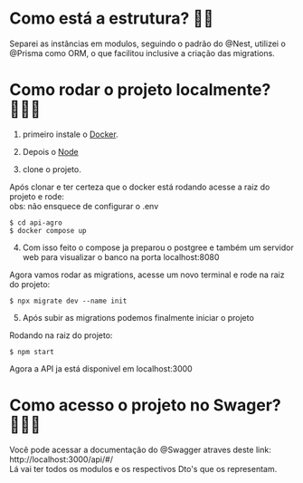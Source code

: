 # Como está a estrutura? 👷🏽
Separei as instâncias em modulos, seguindo o padrão do @Nest, utilizei o @Prisma como ORM, o que facilitou inclusive a criação das migrations.

# Como rodar o projeto localmente? 👨🏽‍💻

1. primeiro instale o [Docker](https://www.docker.com/get-started/). </br>

2. Depois o [Node](https://nodejs.org/en/download/current) </br>

3. clone o projeto. </br>

Após clonar e ter certeza que o docker está rodando acesse a raiz do projeto e rode:<br>
obs: não ensquece de configurar o .env <br>
    
    $ cd api-agro
    $ docker compose up 

4. Com isso feito o compose ja preparou o postgree e também um servidor web para visualizar o banco na porta localhost:8080</br>

Agora vamos rodar as migrations, acesse um novo terminal e rode na raiz do projeto:</br>

    $ npx migrate dev --name init

5. Após subir as migrations podemos finalmente iniciar o projeto</br>

Rodando na raiz do projeto:

    $ npm start

Agora a API ja está disponivel em localhost:3000

# Como acesso o projeto no Swager? 🧙🏼‍♂️

Você pode acessar a documentação do @Swagger atraves deste link: http://localhost:3000/api/#/ </br>
Lá vai ter todos os modulos e os respectivos Dto's que os representam.  
